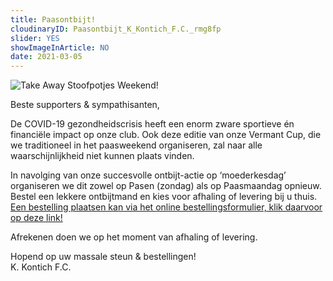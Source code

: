 ```yaml
---
title: Paasontbijt!
cloudinaryID: Paasontbijt_K_Kontich_F.C._rmg8fp
slider: YES
showImageInArticle: NO
date: 2021-03-05
---
```

<div class="mb-6">
<img style="max-width: 100%; height: auto;" src="https://res.cloudinary.com/kkontichfc/image/upload/v1/nieuws/Paasontbijt_K_Kontich_F.C._rmg8fp" alt="Take Away Stoofpotjes Weekend!" />
</div>
<p>Beste supporters & sympathisanten,</p>
<p>De COVID-19 gezondheidscrisis heeft een enorm zware sportieve én financiële impact op onze club. Ook deze editie van onze Vermant Cup, die we traditioneel in het paasweekend organiseren, zal naar alle waarschijnlijkheid niet kunnen plaats vinden.</p>
<p>In navolging van onze succesvolle ontbijt-actie op ‘moederkesdag’ organiseren we dit zowel op Pasen (zondag) als op Paasmaandag opnieuw.
Bestel een lekkere ontbijtmand en kies voor afhaling of levering bij u thuis. <a href="https://api.kkontichfc.be/paasontbijt" target="_blank" title="Bestelling Paasontbijt">Een bestelling plaatsen kan via het online bestellingsformulier, klik daarvoor op deze link!</a></p>
<p>Afrekenen doen we op het moment van afhaling of levering.</p>
<p>Hopend op uw massale steun & bestellingen!<br>K. Kontich F.C.</p>